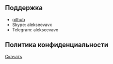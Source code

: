 ## Поддержка 

* [github](https://github.com/AlekseevAV/math_train/issues)
* Skype: alekseevavx
* Telegram: alekseevavx


## Политика конфиденциальности

[Скачать](/assets/docs/privacy_policy.pdf)
